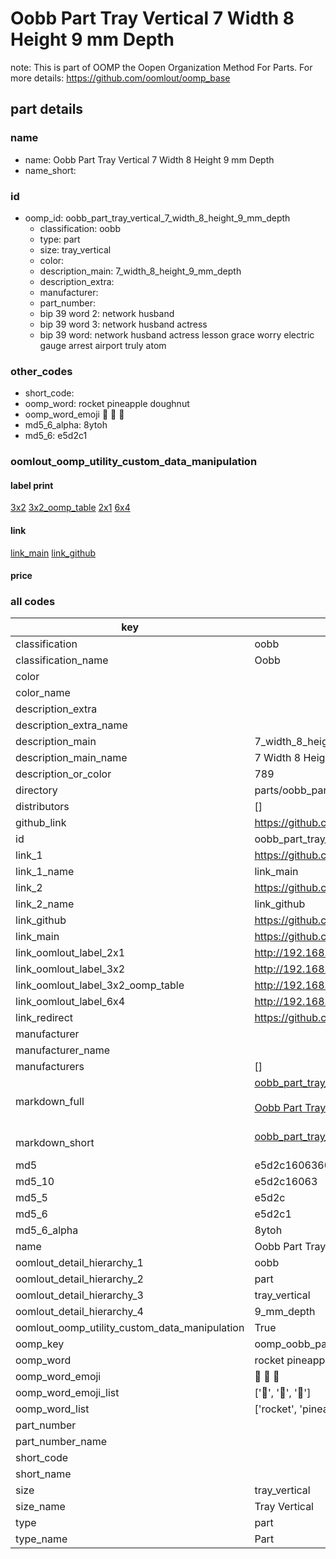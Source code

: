 # Oobb Part Tray Vertical 7 Width 8 Height 9 mm Depth  

note: This is part of OOMP the Oopen Organization Method For Parts. For more details: https://github.com/oomlout/oomp_base

##  part details
  







### name
* name: Oobb Part Tray Vertical 7 Width 8 Height 9 mm Depth
* name_short: 
### id
* oomp_id: oobb_part_tray_vertical_7_width_8_height_9_mm_depth
  * classification: oobb
  * type: part
  * size: tray_vertical
  * color: 
  * description_main: 7_width_8_height_9_mm_depth
  * description_extra: 
  * manufacturer: 
  * part_number: 
  * bip 39 word 2: network husband
  * bip 39 word 3: network husband actress
  * bip 39 word: network husband actress lesson grace worry electric gauge arrest airport truly atom

### other_codes
* short_code: 
* oomp_word: rocket pineapple doughnut
* oomp_word_emoji :rocket: :pineapple: :doughnut:
* md5_6_alpha: 8ytoh
* md5_6: e5d2c1






### oomlout_oomp_utility_custom_data_manipulation
#### label print
[3x2](http://192.168.1.245:1112/?label=oomp%208ytoh)
[3x2_oomp_table](http://192.168.1.108:1112/?label=oomp%208ytoh)
[2x1](http://192.168.1.242:1112/?label=oomp%208ytoh)
[6x4](http://192.168.1.55:1112/?label=oomp%208ytoh)    

#### link

[link_main](https://github.com/oomlout/oomlout_oomp_version_1_messy/tree/main/parts/oobb_part_tray_vertical_7_width_8_height_9_mm_depth) [link_github](https://github.com/oomlout/oomlout_oomp_version_1_messy/tree/main/parts/oobb_part_tray_vertical_7_width_8_height_9_mm_depth)                             

#### price







### all codes 
| key | value |  
| --- | --- |  
| classification | oobb |  
| classification_name | Oobb |  
| color |  |  
| color_name |  |  
| description_extra |  |  
| description_extra_name |  |  
| description_main | 7_width_8_height_9_mm_depth |  
| description_main_name | 7 Width 8 Height 9 mm Depth |  
| description_or_color | 789 |  
| directory | parts/oobb_part_tray_vertical_7_width_8_height_9_mm_depth |  
| distributors | [] |  
| github_link | https://github.com/oomlout/oomlout_oomp_part_src/tree/main/parts/oobb_part_tray_vertical_7_width_8_height_9_mm_depth |  
| id | oobb_part_tray_vertical_7_width_8_height_9_mm_depth |  
| link_1 | https://github.com/oomlout/oomlout_oomp_version_1_messy/tree/main/parts/oobb_part_tray_vertical_7_width_8_height_9_mm_depth |  
| link_1_name | link_main |  
| link_2 | https://github.com/oomlout/oomlout_oomp_version_1_messy/tree/main/parts/oobb_part_tray_vertical_7_width_8_height_9_mm_depth |  
| link_2_name | link_github |  
| link_github | https://github.com/oomlout/oomlout_oomp_version_1_messy/tree/main/parts/oobb_part_tray_vertical_7_width_8_height_9_mm_depth |  
| link_main | https://github.com/oomlout/oomlout_oomp_version_1_messy/tree/main/parts/oobb_part_tray_vertical_7_width_8_height_9_mm_depth |  
| link_oomlout_label_2x1 | http://192.168.1.242:1112/?label=oomp%208ytoh |  
| link_oomlout_label_3x2 | http://192.168.1.245:1112/?label=oomp%208ytoh |  
| link_oomlout_label_3x2_oomp_table | http://192.168.1.108:1112/?label=oomp%208ytoh |  
| link_oomlout_label_6x4 | http://192.168.1.55:1112/?label=oomp%208ytoh |  
| link_redirect | https://github.com/oomlout/oomlout_oomp_version_1_messy/tree/main/parts/oobb_part_tray_vertical_7_width_8_height_9_mm_depth |  
| manufacturer |  |  
| manufacturer_name |  |  
| manufacturers | [] |  
| markdown_full | [oobb_part_tray_vertical_7_width_8_height_9_mm_depth](none)<br>[](none)<br>[Oobb Part Tray Vertical 7 Width 8 Height 9 Mm Depth](none)<br><br> |  
| markdown_short | [oobb_part_tray_vertical_7_width_8_height_9_mm_depth](none)<br><br> |  
| md5 | e5d2c160636088eff732b806059bfca6 |  
| md5_10 | e5d2c16063 |  
| md5_5 | e5d2c |  
| md5_6 | e5d2c1 |  
| md5_6_alpha | 8ytoh |  
| name | Oobb Part Tray Vertical 7 Width 8 Height 9 mm Depth |  
| oomlout_detail_hierarchy_1 | oobb |  
| oomlout_detail_hierarchy_2 | part |  
| oomlout_detail_hierarchy_3 | tray_vertical |  
| oomlout_detail_hierarchy_4 | 9_mm_depth |  
| oomlout_oomp_utility_custom_data_manipulation | True |  
| oomp_key | oomp_oobb_part_tray_vertical_7_width_8_height_9_mm_depth |  
| oomp_word | rocket pineapple doughnut |  
| oomp_word_emoji | :rocket: :pineapple: :doughnut: |  
| oomp_word_emoji_list | [':rocket:', ':pineapple:', ':doughnut:'] |  
| oomp_word_list | ['rocket', 'pineapple', 'doughnut'] |  
| part_number |  |  
| part_number_name |  |  
| short_code |  |  
| short_name |  |  
| size | tray_vertical |  
| size_name | Tray Vertical |  
| type | part |  
| type_name | Part |  
